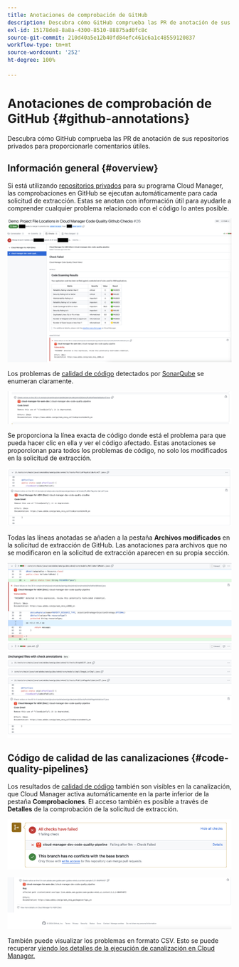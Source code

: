 ```yaml
---
title: Anotaciones de comprobación de GitHub
description: Descubra cómo GitHub comprueba las PR de anotación de sus repositorios privados para proporcionarle comentarios útiles.
exl-id: 15178de8-8a8a-4300-8510-88875ad0fc8c
source-git-commit: 210d40a5e12b40fd84efc461c6a1c48559120837
workflow-type: tm+mt
source-wordcount: '252'
ht-degree: 100%

---
```



# Anotaciones de comprobación de GitHub {#github-annotations}

Descubra cómo GitHub comprueba las PR de anotación de sus repositorios privados para proporcionarle comentarios útiles.

## Información general {#overview}

Si está utilizando [repositorios privados](private-repositories.md) para su programa Cloud Manager, las comprobaciones en GitHub se ejecutan automáticamente para cada solicitud de extracción. Estas se anotan con información útil para ayudarle a comprender cualquier problema relacionado con el código lo antes posible.

![Ejemplo de anotaciones de comprobación de GitHub](assets/github-check-annotations.png)

Los problemas de [calidad de código](/help/using/code-quality-testing.md) detectados por [SonarQube](/help/using/custom-code-quality-rules.md) se enumeran claramente.

![Ejemplo de anotación de problema de código](assets/github-check-annotations-example.png)

Se proporciona la línea exacta de código donde está el problema para que pueda hacer clic en ella y ver el código afectado. Estas anotaciones se proporcionan para todos los problemas de código, no solo los modificados en la solicitud de extracción.

![Ejemplo de anotación de problema de código](assets/github-check-annotations-example-code.png)

Todas las líneas anotadas se añaden a la pestaña **Archivos modificados** en la solicitud de extracción de GitHub. Las anotaciones para archivos que no se modificaron en la solicitud de extracción aparecen en su propia sección.

![Ejemplo de anotaciones en la pestaña de archivos modificados](assets/github-check-annotations-files-changed.png)

## Código de calidad de las canalizaciones {#code-quality-pipelines}

Los resultados de [calidad de código](/help/using/code-quality-testing.md) también son visibles en la canalización, que Cloud Manager activa automáticamente en la parte inferior de la pestaña **Comprobaciones**. El acceso también es posible a través de **Detalles** de la comprobación de la solicitud de extracción.

![Ejemplo de anotaciones](assets/github-check-annotations-code-quality.png)

![Ejemplo de anotaciones](assets/github-check-annotations-code-quality-2.png)

También puede visualizar los problemas en formato CSV. Esto se puede recuperar [viendo los detalles de la ejecución de canalización en Cloud Manager.](/help/using/managing-pipelines.md)
